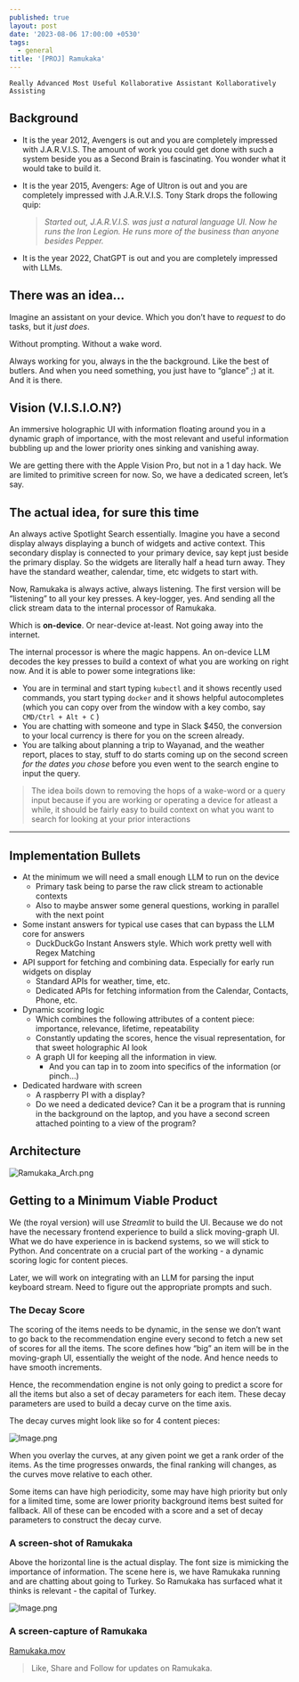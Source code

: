 ```yaml
---
published: true
layout: post
date: '2023-08-06 17:00:00 +0530'
tags:
  - general
title: '[PROJ] Ramukaka'
---
```

`Really Advanced Most Useful Kollaborative Assistant Kollaboratively Assisting`

## Background

- It is the year 2012, Avengers is out and you are completely impressed with J.A.R.V.I.S. The amount of work you could get done with such a system beside you as a Second Brain is fascinating. You wonder what it would take to build it.
- It is the year 2015, Avengers: Age of Ultron is out and you are completely impressed with J.A.R.V.I.S. Tony Stark drops the following quip:

   > *Started out, J.A.R.V.I.S. was just a natural language UI. Now he runs the Iron Legion. He runs more of the business than anyone besides Pepper.*

- It is the year 2022, ChatGPT is out and you are completely impressed with LLMs.

## There was an idea…

Imagine an assistant on your device. Which you don’t have to *request* to do tasks, but it *just does*.

Without prompting. Without a wake word.

Always working for you, always in the the background. Like the best of butlers. And when you need something, you just have to “glance” ;) at it. And it is there.

## Vision (V.I.S.I.O.N?)

An immersive holographic UI with information floating around you in a dynamic graph of importance, with the most relevant and useful information bubbling up and the lower priority ones sinking and vanishing away.

We are getting there with the Apple Vision Pro, but not in a 1 day hack. We are limited to primitive screen for now. So, we have a dedicated screen, let’s say.

## The actual idea, for sure this time

An always active Spotlight Search essentially. Imagine you have a second display always displaying a bunch of widgets and active context. This secondary display is connected to your primary device, say kept just beside the primary display. So the widgets are literally half a head turn away. They have the standard weather, calendar, time, etc widgets to start with.

Now, Ramukaka is always active, always listening. The first version will be “listening” to all your key presses. A key-logger, yes. And sending all the click stream data to the internal processor of Ramukaka.

Which is **on-device**. Or near-device at-least. Not going away into the internet.

The internal processor is where the magic happens. An on-device LLM decodes the key presses to build a context of what you are working on right now. And it is able to power some integrations like:

- You are in terminal and start typing `kubectl` and it shows recently used commands, you start typing `docker` and it shows helpful autocompletes (which you can copy over from the window with a key combo, say `CMD/Ctrl + Alt + C` )
- You are chatting with someone and type in Slack $450, the conversion to your local currency is there for you on the screen already.
- You are talking about planning a trip to Wayanad, and the weather report, places to stay, stuff to do starts coming up on the second screen *for the dates you chose* before you even went to the search engine to input the query.

> The idea boils down to removing the hops of a wake-word or a query input because if you are working or operating a device for atleast a while, it should be fairly easy to build context on what you want to search for looking at your prior interactions

---

## Implementation Bullets

- At the minimum we will need a small enough LLM to run on the device
   - Primary task being to parse the raw click stream to actionable contexts
   - Also to maybe answer some general questions, working in parallel with the next point
- Some instant answers for typical use cases that can bypass the LLM core for answers
   - DuckDuckGo Instant Answers style. Which work pretty well with Regex Matching
- API support for fetching and combining data. Especially for early run widgets on display
   - Standard APIs for weather, time, etc.
   - Dedicated APIs for fetching information from the Calendar, Contacts, Phone, etc.
- Dynamic scoring logic
   - Which combines the following attributes of a content piece: importance, relevance, lifetime, repeatability
   - Constantly updating the scores, hence the visual representation, for that sweet holographic AI look
   - A graph UI for keeping all the information in view.
      - And you can tap in to zoom into specifics of the information (or pinch...)
- Dedicated hardware with screen
   - A raspberry PI with a display?
   - Do we need a dedicated device? Can it be a program that is running in the background on the laptop, and you have a second screen attached pointing to a view of the program?

## Architecture

![Ramukaka_Arch.png](https://res.craft.do/user/full/728b4c42-8855-d1a7-026e-0e2cea5902ea/FE7ED3B2-A666-431D-BA59-6B7321684F59_2/6ZOHAevC9QUiKI5ryaGj6SKcjEIKYj99Qgi6ouj0WUQz/Ramukaka_Arch.png)

## Getting to a Minimum Viable Product

We (the royal version) will use *Streamlit* to build the UI. Because we do not have the necessary frontend experience to build a slick moving-graph UI. What we do have experience in is backend systems, so we will stick to Python. And concentrate on a crucial part of the working - a dynamic scoring logic for content pieces.

Later, we will work on integrating with an LLM for parsing the input keyboard stream. Need to figure out the appropriate prompts and such.

### The Decay Score

The scoring of the items needs to be dynamic, in the sense we don’t want to go back to the recommendation engine every second to fetch a new set of scores for all the items. The score defines how “big” an item will be in the moving-graph UI, essentially the weight of the node. And hence needs to have smooth increments.

Hence, the recommendation engine is not only going to predict a score for all the items but also a set of decay parameters for each item. These decay parameters are used to build a decay curve on the time axis.

The decay curves might look like so for 4 content pieces:

![Image.png](https://res.craft.do/user/full/728b4c42-8855-d1a7-026e-0e2cea5902ea/doc/8EB9F882-84F6-4205-8002-DD09C5E52944/87C88F4B-7A8E-4B0C-B611-FFA5CF625B61_2/nD3rfeJtjrxXFdolIzUpvFCxUxFky6ZS7IACNjgpOJUz/Image.png)

When you overlay the curves, at any given point we get a rank order of the items. As the time progresses onwards, the final ranking will changes, as the curves move relative to each other.

Some items can have high periodicity, some may have high priority but only for a limited time, some are lower priority background items best suited for fallback. All of these can be encoded with a score and a set of decay parameters to construct the decay curve.

### A screen-shot of Ramukaka

Above the horizontal line is the actual display. The font size is mimicking the importance of information. The scene here is, we have Ramukaka running and are chatting about going to Turkey. So Ramukaka has surfaced what it thinks is relevant - the capital of Turkey.

![Image.png](https://res.craft.do/user/full/728b4c42-8855-d1a7-026e-0e2cea5902ea/doc/8EB9F882-84F6-4205-8002-DD09C5E52944/413E2C3D-3690-4E00-92D9-5361D970B041_2/g0KohbTvZZx3FU3a3js3LGBCMpUtk4E2ZILDf47PUrgz/Image.png)

### A screen-capture of Ramukaka

[Ramukaka.mov](https://res.craft.do/user/full/728b4c42-8855-d1a7-026e-0e2cea5902ea/4A9687D0-1C55-4F65-9A26-DE2724AFEDB3_2/WR7wTR1asELJy2vsyW4AmyMh0MxpYOm50aTs8WdeDTEz/Ramukaka.mov)

> Like, Share and Follow for updates on Ramukaka.
